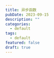 ```yaml
---
title: 异步函数
pubDate: 2023-09-15
description: ""
categories:
  - default
tags:
  - default
featured: false
draft: true
---
```

